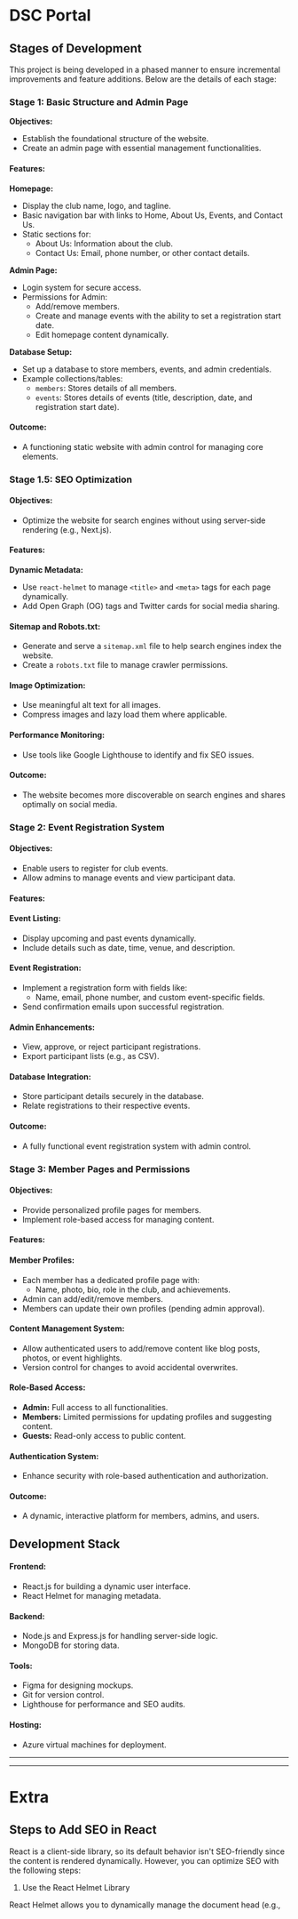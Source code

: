 # DSC Portal

## Stages of Development

This project is being developed in a phased manner to ensure incremental improvements and feature additions. Below are the details of each stage:

### Stage 1: Basic Structure and Admin Page

**Objectives:**

- Establish the foundational structure of the website.
- Create an admin page with essential management functionalities.

#### **Features:**

**Homepage:**

- Display the club name, logo, and tagline.
- Basic navigation bar with links to Home, About Us, Events, and Contact Us.
- Static sections for:
  - About Us: Information about the club.
  - Contact Us: Email, phone number, or other contact details.

**Admin Page:**

- Login system for secure access.
- Permissions for Admin:
  - Add/remove members.
  - Create and manage events with the ability to set a registration start date.
  - Edit homepage content dynamically.

**Database Setup:**

- Set up a database to store members, events, and admin credentials.
- Example collections/tables:
  - `members`: Stores details of all members.
  - `events`: Stores details of events (title, description, date, and registration start date).

#### **Outcome:**

- A functioning static website with admin control for managing core elements.

### Stage 1.5: SEO Optimization

#### **Objectives:**

- Optimize the website for search engines without using server-side rendering (e.g., Next.js).

#### **Features:**

**Dynamic Metadata:**

- Use `react-helmet` to manage `<title>` and `<meta>` tags for each page dynamically.
- Add Open Graph (OG) tags and Twitter cards for social media sharing.

#### **Sitemap and Robots.txt:**

- Generate and serve a `sitemap.xml` file to help search engines index the website.
- Create a `robots.txt` file to manage crawler permissions.

#### **Image Optimization:**

- Use meaningful alt text for all images.
- Compress images and lazy load them where applicable.

#### **Performance Monitoring:**

- Use tools like Google Lighthouse to identify and fix SEO issues.

#### **Outcome:**

- The website becomes more discoverable on search engines and shares optimally on social media.

### Stage 2: Event Registration System

#### **Objectives:**

- Enable users to register for club events.
- Allow admins to manage events and view participant data.

#### **Features:**

#### **Event Listing:**

- Display upcoming and past events dynamically.
- Include details such as date, time, venue, and description.

#### **Event Registration:**

- Implement a registration form with fields like:
  - Name, email, phone number, and custom event-specific fields.
- Send confirmation emails upon successful registration.

#### **Admin Enhancements:**

- View, approve, or reject participant registrations.
- Export participant lists (e.g., as CSV).

#### **Database Integration:**

- Store participant details securely in the database.
- Relate registrations to their respective events.

#### **Outcome:**

- A fully functional event registration system with admin control.

### Stage 3: Member Pages and Permissions

#### **Objectives:**

- Provide personalized profile pages for members.
- Implement role-based access for managing content.

#### **Features:**

#### **Member Profiles:**

- Each member has a dedicated profile page with:
  - Name, photo, bio, role in the club, and achievements.
- Admin can add/edit/remove members.
- Members can update their own profiles (pending admin approval).

#### **Content Management System:**

- Allow authenticated users to add/remove content like blog posts, photos, or event highlights.
- Version control for changes to avoid accidental overwrites.

#### **Role-Based Access:**

- **Admin:** Full access to all functionalities.
- **Members:** Limited permissions for updating profiles and suggesting content.
- **Guests:** Read-only access to public content.

#### **Authentication System:**

- Enhance security with role-based authentication and authorization.

#### **Outcome:**

- A dynamic, interactive platform for members, admins, and users.

## Development Stack

#### **Frontend:**

- React.js for building a dynamic user interface.
- React Helmet for managing metadata.

#### **Backend:**

- Node.js and Express.js for handling server-side logic.
- MongoDB for storing data.

#### **Tools:**

- Figma for designing mockups.
- Git for version control.
- Lighthouse for performance and SEO audits.

#### **Hosting:**

- Azure virtual machines for deployment.

---

---

# Extra

## Steps to Add SEO in React

React is a client-side library, so its default behavior isn't SEO-friendly since the content is rendered dynamically. However, you can optimize SEO with the following steps:

1. Use the React Helmet Library

React Helmet allows you to dynamically manage the document head (e.g., <title>, <meta> tags) for better SEO.
Steps:

Install React Helmet:

```bash
npm install react-helmet
```

Use React Helmet in Components:

Import and add metadata specific to each page/component.

```jsx
import { Helmet } from "react-helmet";

function HomePage() {
  return (
    <>
      <Helmet>
        <title>Your Club Name - Homepage</title>
        <meta
          name="description"
          content="Welcome to Your Club Name! Explore events, members, and more."
        />
        <meta name="keywords" content="Club, Events, College, Membership" />
        <link rel="canonical" href="https://yourclubname.com/" />
      </Helmet>
      <h1>Welcome to Your Club</h1>
    </>
  );
}

export default HomePage;
```

    Dynamic Titles and Descriptions: Update titles and descriptions dynamically based on props or state to make them unique for each page.

2. Add Open Graph and Twitter Meta Tags

These tags make your pages shareable on platforms like Facebook and Twitter.
Example Tags:

```jsx
<Helmet>
  <meta property="og:title" content="Your Club Name - Join Now!" />
  <meta
    property="og:description"
    content="Join the most active club on campus!"
  />
  <meta property="og:image" content="https://yourclubname.com/og-image.jpg" />
  <meta property="og:url" content="https://yourclubname.com/" />
  <meta name="twitter:card" content="summary_large_image" />
</Helmet>
```

3. Use Static Content for Key Pages

Ensure the most important content (like the homepage) is visible in the initial HTML even before JavaScript runs.
Avoid rendering everything dynamically; use preloaded states or placeholders to display content.

4. Optimize Routes for SEO

Use clean URLs with descriptive paths:

```jsx
   /events/upcoming
   /about-us
   /join
```

Use a library like react-router-dom for navigation and ensure proper metadata for each route.

5. Create an XML Sitemap

An XML sitemap helps search engines understand your website structure.
Steps:

Install Sitemap Generator (optional):

```bash
npm install react-router-sitemap
```

Generate Sitemap:
Use a script to generate a sitemap.xml file that includes all your routes.

```js
const router = [
  { path: "/", name: "Home" },
  { path: "/events", name: "Events" },
  { path: "/contact", name: "Contact Us" },
];
```

Save the sitemap.xml in your public folder for search engines to find.

6. Add Robots.txt

Allow or disallow crawlers to index certain pages.
Steps:

Create a robots.txt file in the public folder:

```bash
User-agent: \*
Allow: /
Disallow: /admin
Sitemap: https://yourclubname.com/sitemap.xml
```

Ensure sensitive pages (e.g., admin panel) are restricted.

7. Optimize Images and Metadata

   Add Alt Text: Ensure all images have meaningful alt attributes.
   Use Compressed Images: Optimize images with tools like TinyPNG or WebP formats.
   Lazy Load Images: Use libraries like react-lazyload to improve performance.

8. Use Google Search Console

   Verify your website ownership with Google Search Console.
   Submit your sitemap.xml to help search engines index your pages faster.

9. Monitor Performance

   Use tools like Lighthouse or GTmetrix to check SEO scores.
   Optimize based on their recommendations.

---

# References:

1. UI
   1. [Content Manager](https://dribbble.com/shots/21350223-Connect-PMS-Configuration)
   2. [List](https://dribbble.com/tags/community-platform)
   3. [Homepage](https://dribbble.com/shots/22611851-Dimension-dev-Re-Design)
   4. [Homepage 2](https://dribbble.com/shots/21221092-3D-printing-website-hero-landing-page-design)
